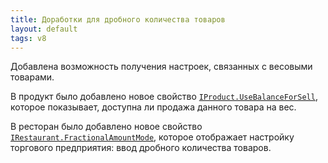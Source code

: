 ```yaml
---
title: Доработки для дробного количества товаров
layout: default
tags: v8
---
```


Добавлена возможность получения настроек, связанных с весовыми товарами.

В продукт было добавлено новое свойство
[`IProduct.UseBalanceForSell`](https://iiko.github.io/front.api.sdk/v8/html/P_Resto_Front_Api_Data_Assortment_IProduct_UseBalanceForSell.htm),
которое показывает, доступна ли продажа данного товара на вес.

В ресторан было добавлено новое свойство
[`IRestaurant.FractionalAmountMode`](https://iiko.github.io/front.api.sdk/v8/html/P_Resto_Front_Api_Data_Organization_IRestaurant_FractionalProductAmountMode.htm),
которое отображает настройку торгового предприятия: ввод дробного количества товаров.